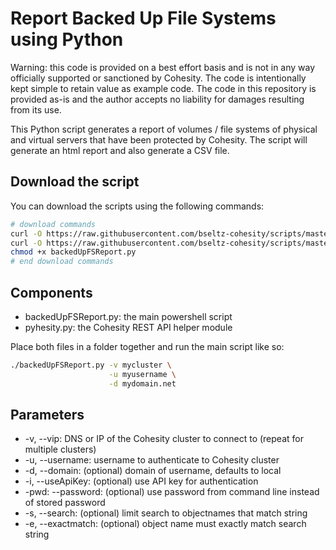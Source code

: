 # Report Backed Up File Systems using Python

Warning: this code is provided on a best effort basis and is not in any way officially supported or sanctioned by Cohesity. The code is intentionally kept simple to retain value as example code. The code in this repository is provided as-is and the author accepts no liability for damages resulting from its use.

This Python script generates a report of volumes / file systems of physical and virtual servers that have been protected by Cohesity. The script will generate an html report and also generate a CSV file.

## Download the script

You can download the scripts using the following commands:

```bash
# download commands
curl -O https://raw.githubusercontent.com/bseltz-cohesity/scripts/master/reports/python/backedUpFSReport/backedUpFSReport.py
curl -O https://raw.githubusercontent.com/bseltz-cohesity/scripts/master/python/pyhesity.py
chmod +x backedUpFSReport.py
# end download commands
```

## Components

* backedUpFSReport.py: the main powershell script
* pyhesity.py: the Cohesity REST API helper module

Place both files in a folder together and run the main script like so:

```bash
./backedUpFSReport.py -v mycluster \
                      -u myusername \
                      -d mydomain.net
```

## Parameters

* -v, --vip: DNS or IP of the Cohesity cluster to connect to (repeat for multiple clusters)
* -u, --username: username to authenticate to Cohesity cluster
* -d, --domain: (optional) domain of username, defaults to local
* -i, --useApiKey: (optional) use API key for authentication
* -pwd: --password: (optional) use password from command line instead of stored password
* -s, --search: (optional) limit search to objectnames that match string
* -e, --exactmatch: (optional) object name must exactly match search string
